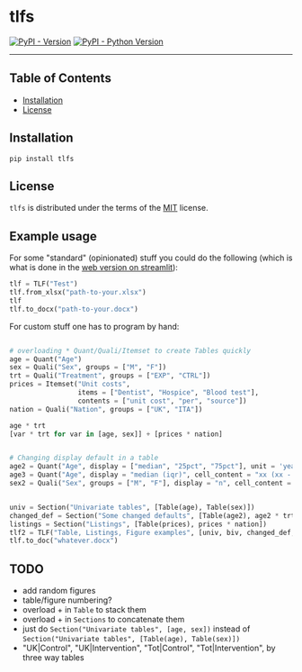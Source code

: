 # tlfs

[![PyPI - Version](https://img.shields.io/pypi/v/tlfs.svg)](https://pypi.org/project/tlfs)
[![PyPI - Python Version](https://img.shields.io/pypi/pyversions/tlfs.svg)](https://pypi.org/project/tlfs)

-----

## Table of Contents

- [Installation](#installation)
- [License](#license)

## Installation

```console
pip install tlfs
```

## License

`tlfs` is distributed under the terms of the
[MIT](https://spdx.org/licenses/MIT.html) license.

## Example usage
For some "standard" (opinionated) stuff you could do the following
(which is what is done in the [web version on
streamlit](https://webtlfs.streamlit.app/)):
``` python
tlf = TLF("Test")
tlf.from_xlsx("path-to-your.xlsx")
tlf
tlf.to_docx("path-to-your.docx")
```
For custom stuff one has to program by hand:
``` python

# overloading * Quant/Quali/Itemset to create Tables quickly
age = Quant("Age")
sex = Quali("Sex", groups = ["M", "F"])
trt = Quali("Treatment", groups = ["EXP", "CTRL"])
prices = Itemset("Unit costs",
                 items = ["Dentist", "Hospice", "Blood test"],
                 contents = ["unit cost", "per", "source"])
nation = Quali("Nation", groups = ["UK", "ITA"])

age * trt
[var * trt for var in [age, sex]] + [prices * nation]


# Changing display default in a table
age2 = Quant("Age", display = ["median", "25pct", "75pct"], unit = 'years')
age3 = Quant("Age", display = "median (iqr)", cell_content = "xx (xx - xx)")
sex2 = Quali("Sex", groups = ["M", "F"], display = "n", cell_content = "x")


univ = Section("Univariate tables", [Table(age), Table(sex)])
changed_def = Section("Some changed defaults", [Table(age2), age2 * trt, age3 * trt, Table(sex2)])
listings = Section("Listings", [Table(prices), prices * nation])
tlf2 = TLF("Table, Listings, Figure examples", [univ, biv, changed_def, listings])
tlf.to_doc("whatever.docx")
```


## TODO
- add random figures
- table/figure numbering?
- overload + in `Table` to stack them
- overload + in `Sections` to concatenate them
- just do `Section("Univariate tables", [age, sex])` instead of 
  `Section("Univariate tables", [Table(age), Table(sex)])`
- "UK|Control", "UK|Intervention", "Tot|Control", "Tot|Intervention",
  by three way tables
